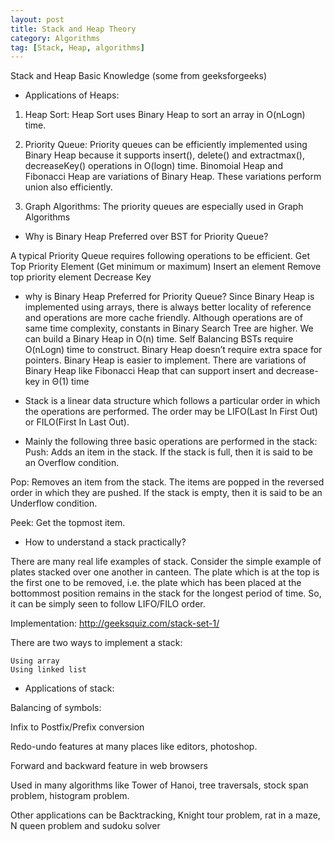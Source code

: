 ```yaml
---
layout: post
title: Stack and Heap Theory
category: Algorithms
tag: [Stack, Heap, algorithms]
---
```


Stack and Heap Basic Knowledge (some from geeksforgeeks)

* Applications of Heaps:

1) Heap Sort: Heap Sort uses Binary Heap to sort an array in O(nLogn) time.

2) Priority Queue: Priority queues can be efficiently implemented using Binary Heap because it supports insert(), delete() and extractmax(), decreaseKey() operations in O(logn) time. Binomoial Heap and Fibonacci Heap are variations of Binary Heap. These variations perform union also efficiently.

3) Graph Algorithms: The priority queues are especially used in Graph Algorithms 

* Why is Binary Heap Preferred over BST for Priority Queue?

A typical Priority Queue requires following operations to be efficient.
	Get Top Priority Element (Get minimum or maximum)
	Insert an element
	Remove top priority element
	Decrease Key

* why is Binary Heap Preferred for Priority Queue?
	Since Binary Heap is implemented using arrays, there is always better locality of reference and operations are more cache friendly.
	Although operations are of same time complexity, constants in Binary Search Tree are higher.
	We can build a Binary Heap in O(n) time. Self Balancing BSTs require O(nLogn) time to construct.
	Binary Heap doesn’t require extra space for pointers.
	Binary Heap is easier to implement.
	There are variations of Binary Heap like Fibonacci Heap that can support insert and decrease-key in Θ(1) time

* Stack is a linear data structure which follows a particular order in which the operations are performed. The order may be LIFO(Last In First Out) or FILO(First In Last Out).

* Mainly the following three basic operations are performed in the stack:
Push: Adds an item in the stack. If the stack is full, then it is said to be an Overflow condition.

Pop: Removes an item from the stack. The items are popped in the reversed order in which they are pushed. If the stack is empty, then it is said to be an Underflow condition.

Peek: Get the topmost item.

* How to understand a stack practically?

There are many real life examples of stack. Consider the simple example of plates stacked over one another in canteen. The plate which is at the top is the first one to be removed, i.e. the plate which has been placed at the bottommost position remains in the stack for the longest period of time. So, it can be simply seen to follow LIFO/FILO order.

Implementation: http://geeksquiz.com/stack-set-1/

There are two ways to implement a stack:
	
	Using array
	Using linked list

* Applications of stack:

Balancing of symbols:

Infix to Postfix/Prefix conversion

Redo-undo features at many places like editors, photoshop.

Forward and backward feature in web browsers

Used in many algorithms like Tower of Hanoi, tree traversals, stock span problem, histogram problem.

Other applications can be Backtracking, Knight tour problem, rat in a maze, N queen problem and sudoku solver
